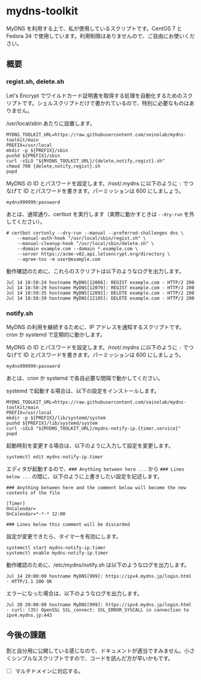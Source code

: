 # mydns-toolkit

MyDNS を利用する上で、私が使用しているスクリプトです。CentOS 7 と Fedora 34 で使用しています。利用制限はありませんので、ご自由にお使いください。

## 概要

### regist.sh, delete.sh

Let's Encrypt でワイルドカード証明書を取得する処理を自動化するためのスクリプトです。シェルスクリプトだけで書かれているので、特別に必要なものはありません。

/usr/local/sbin あたりに設置します。

```
MYDNS_TOOLKIT_URL=https://raw.githubusercontent.com/seinolab/mydns-toolkit/main
PREFIX=/usr/local
mkdir -p ${PREFIX}/sbin
pushd ${PREFIX}/sbin
curl -sSLO "${MYDNS_TOOLKIT_URL}/{delete,notify,regist}.sh"
chmod 700 {delete,notify,regist}.sh
popd
```

MyDNS の ID とパスワードを設定します。/root/.mydns に以下のように `:` でつなげて ID とパスワードを書きます。パーミッションは 600 にしましょう。

```
mydns999999:password
```

あとは、通常通り、certbot を実行します（実際に動かすときは `--dry-run` を外してください）。

```
# certbot certonly --dry-run --manual --preferred-challenges dns \
    --manual-auth-hook "/usr/local/sbin/regist.sh" \
    --manual-cleanup-hook "/usr/local/sbin/delete.sh" \
    --domain example.com --domain *.example.com \
    --server https://acme-v02.api.letsencrypt.org/directory \
    --agree-tos -m user@example.com
```

動作確認のために、これらのスクリプトは以下のようなログを出力します。

```
Jul 14 18:50:24 hostname MyDNS[12066]: REGIST example.com - HTTP/2 200
Jul 14 18:50:29 hostname MyDNS[12079]: REGIST example.com - HTTP/2 200
Jul 14 18:50:35 hostname MyDNS[12092]: DELETE example.com - HTTP/2 200
Jul 14 18:50:39 hostname MyDNS[12105]: DELETE example.com - HTTP/2 200
```

### notify.sh

MyDNS の利用を継続するために、IP アドレスを通知するスクリプトです。cron か systemd で定期的に動かします。

MyDNS の ID とパスワードを設定します。/root/.mydns に以下のように `:` でつなげて ID とパスワードを書きます。パーミッションは 600 にしましょう。

```
mydns999999:password
```

あとは、cron か systemd で各自必要な間隔で動かしてください。

systemd で起動する場合は、以下の設定をインストールします。

```
MYDNS_TOOLKIT_URL=https://raw.githubusercontent.com/seinolab/mydns-toolkit/main
PREFIX=/usr/local
mkdir -p ${PREFIX}/lib/systemd/system
pushd ${PREFIX}/lib/systemd/system
curl -sSLO "${MYDNS_TOOLKIT_URL}/mydns-notify-ip.{timer,service}"
popd
```

起動時刻を変更する場合は、以下のように入力して設定を変更します。

```
systemctl edit mydns-notify-ip.timer
```

エディタが起動するので、`### Anything between here ...` から `### Lines below ...` の間に、以下のように上書きしたい設定を記述します。

```
### Anything between here and the comment below will become the new contents of the file

[Timer]
OnCalendar=
OnCalendar=*-*-* 12:00

### Lines below this comment will be discarded
```

設定が変更できたら、タイマーを有効にします。

```
systemctl start mydns-notify-ip.timer
systemctl enable mydns-notify-ip.timer
```

動作確認のために、/etc/mydns/notify.sh は以下のようなログを出力します。

```
Jul 14 20:00:00 hostname MyDNS[999]: https://ipv4.mydns.jp/login.html - HTTP/1.1 200 OK
```

エラーになった場合は、以下のようなログを出力します。

```
Jul 20 20:00:00 hostname MyDNS[999]: https://ipv4.mydns.jp/login.html - curl: (35) OpenSSL SSL_connect: SSL_ERROR_SYSCALL in connection to ipv4.mydns.jp:443
```

## 今後の課題

割と自分用に公開している感じなので、ドキュメントが適当ですみません。小さくシンプルなスクリプトですので、コードを読んだ方が早いかもです。

- [ ] マルチドメインに対応する。
